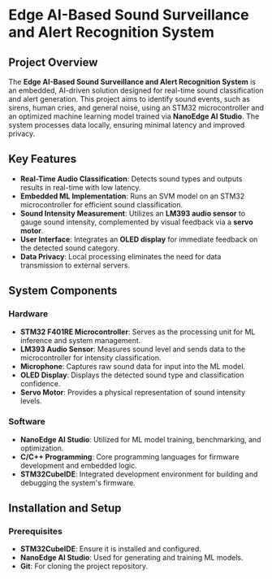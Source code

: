 # Edge AI-Based Sound Surveillance and Alert Recognition System

## Project Overview
The **Edge AI-Based Sound Surveillance and Alert Recognition System** is an embedded, AI-driven solution designed for real-time sound classification and alert generation. This project aims to identify sound events, such as sirens, human cries, and general noise, using an STM32 microcontroller and an optimized machine learning model trained via **NanoEdge AI Studio**. The system processes data locally, ensuring minimal latency and improved privacy.

## Key Features
- **Real-Time Audio Classification**: Detects sound types and outputs results in real-time with low latency.
- **Embedded ML Implementation**: Runs an SVM model on an STM32 microcontroller for efficient sound classification.
- **Sound Intensity Measurement**: Utilizes an **LM393 audio sensor** to gauge sound intensity, complemented by visual feedback via a **servo motor**.
- **User Interface**: Integrates an **OLED display** for immediate feedback on the detected sound category.
- **Data Privacy**: Local processing eliminates the need for data transmission to external servers.

## System Components
### Hardware
- **STM32 F401RE Microcontroller**: Serves as the processing unit for ML inference and system management.
- **LM393 Audio Sensor**: Measures sound level and sends data to the microcontroller for intensity classification.
- **Microphone**: Captures raw sound data for input into the ML model.
- **OLED Display**: Displays the detected sound type and classification confidence.
- **Servo Motor**: Provides a physical representation of sound intensity levels.

### Software
- **NanoEdge AI Studio**: Utilized for ML model training, benchmarking, and optimization.
- **C/C++ Programming**: Core programming languages for firmware development and embedded logic.
- **STM32CubeIDE**: Integrated development environment for building and debugging the system's firmware.

## Installation and Setup
### Prerequisites
- **STM32CubeIDE**: Ensure it is installed and configured.
- **NanoEdge AI Studio**: Used for generating and training ML models.
- **Git**: For cloning the project repository.
